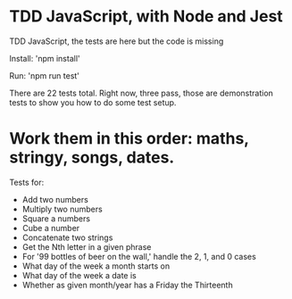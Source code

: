 # TDD JavaScript, with Node and Jest #

TDD JavaScript, the tests are here but the code is missing

Install: 'npm install'

Run: 'npm run test'

There are 22 tests total. Right now, three pass, those are demonstration tests to show you how to do some test setup. 

# Work them in this order: maths, stringy, songs, dates. #

Tests for:
* Add two numbers
* Multiply two numbers
* Square a numbers
* Cube a number
* Concatenate two strings
* Get the Nth letter in a given phrase
* For '99 bottles of beer on the wall,' handle the 2, 1, and 0 cases
* What day of the week a month starts on
* What day of the week a date is
* Whether as given month/year has a Friday the Thirteenth
